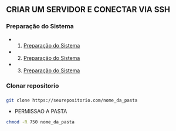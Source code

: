 ## CRIAR UM SERVIDOR E CONECTAR VIA SSH

### Preparação do Sistema 

- 1. [Preparação do Sistema](config_sistema.md)
- 2. [Preparação do Sistema](config_sistema.md)
- 3. [Preparação do Sistema](config_sistema.md)

###
### Clonar repositorio 
###

```bash
git clone https://seurepositorio.com/nome_da_pasta
```
- PERMISSAO A PASTA 

```bash
chmod -R 750 nome_da_pasta
```
